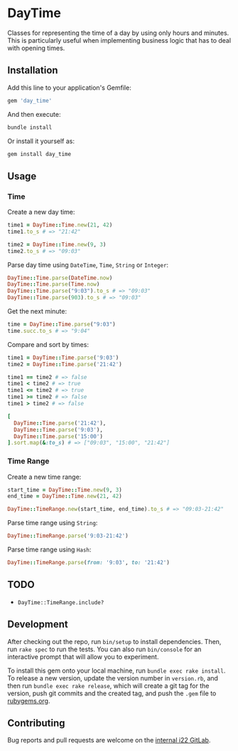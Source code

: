 # DayTime

Classes for representing the time of a day by using only hours and minutes. This
is particularly useful when implementing business logic that has to deal with
opening times.

## Installation

Add this line to your application's Gemfile:

```ruby
gem 'day_time'
```

And then execute:

```sh
bundle install
```

Or install it yourself as:

```sh
gem install day_time
```

## Usage

### Time

Create a new day time:

```ruby
time1 = DayTime::Time.new(21, 42)
time1.to_s # => "21:42"

time2 = DayTime::Time.new(9, 3)
time2.to_s # => "09:03"
```

Parse day time using `DateTime`, `Time`, `String` or `Integer`:

```ruby
DayTime::Time.parse(DateTime.now)
DayTime::Time.parse(Time.now)
DayTime::Time.parse("9:03").to_s # => "09:03"
DayTime::Time.parse(903).to_s # => "09:03"
```

Get the next minute:

```ruby
time = DayTime::Time.parse("9:03")
time.succ.to_s # => "9:04"
```

Compare and sort by times:

```ruby
time1 = DayTime::Time.parse('9:03')
time2 = DayTime::Time.parse('21:42')

time1 == time2 # => false
time1 < time2 # => true
time1 <= time2 # => true
time1 >= time2 # => false
time1 > time2 # => false

[
  DayTime::Time.parse('21:42'),
  DayTime::Time.parse('9:03'),
  DayTime::Time.parse('15:00')
].sort.map(&:to_s) # => ["09:03", "15:00", "21:42"]
```

### Time Range

Create a new time range:

```ruby
start_time = DayTime::Time.new(9, 3)
end_time = DayTime::Time.new(21, 42)

DayTime::TimeRange.new(start_time, end_time).to_s # => "09:03-21:42"
```

Parse time range using `String`:

```ruby
DayTime::TimeRange.parse('9:03-21:42')
```

Parse time range using `Hash`:

```ruby
DayTime::TimeRange.parse(from: '9:03', to: '21:42')
```

## TODO

- `DayTime::TimeRange.include?`

## Development

After checking out the repo, run `bin/setup` to install dependencies. Then, run
`rake spec` to run the tests. You can also run `bin/console` for an interactive
prompt that will allow you to experiment.

To install this gem onto your local machine, run `bundle exec rake install`. To
release a new version, update the version number in `version.rb`, and then run
`bundle exec rake release`, which will create a git tag for the version, push
git commits and the created tag, and push the `.gem` file to
[rubygems.org](https://rubygems.org).

## Contributing

Bug reports and pull requests are welcome on the [internal i22
GitLab](https://gitlab.i22.de/pakete/ruby/day_time).
